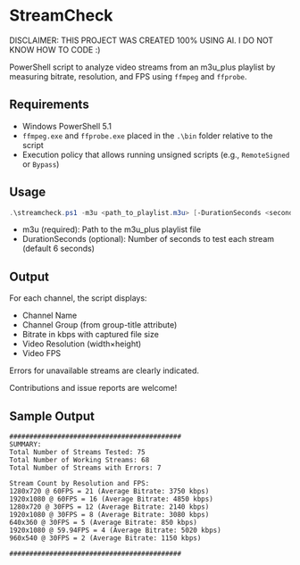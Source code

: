 # StreamCheck

DISCLAIMER: THIS PROJECT WAS CREATED 100% USING AI. I DO NOT KNOW HOW TO CODE :)

PowerShell script to analyze video streams from an m3u_plus playlist by measuring bitrate, resolution, and FPS using `ffmpeg` and `ffprobe`.

## Requirements

- Windows PowerShell 5.1  
- `ffmpeg.exe` and `ffprobe.exe` placed in the `.\bin` folder relative to the script  
- Execution policy that allows running unsigned scripts (e.g., `RemoteSigned` or `Bypass`)

## Usage

```powershell
.\streamcheck.ps1 -m3u <path_to_playlist.m3u> [-DurationSeconds <seconds>]
```
- m3u (required): Path to the m3u_plus playlist file  
- DurationSeconds (optional): Number of seconds to test each stream (default 6 seconds)

## Output 

For each channel, the script displays: 

- Channel Name  
- Channel Group (from group-title attribute)  
- Bitrate in kbps with captured file size  
- Video Resolution (width×height)  
- Video FPS
     
Errors for unavailable streams are clearly indicated. 

Contributions and issue reports are welcome!

## Sample Output

```
###########################################
SUMMARY:
Total Number of Streams Tested: 75
Total Number of Working Streams: 68
Total Number of Streams with Errors: 7

Stream Count by Resolution and FPS:
1280x720 @ 60FPS = 21 (Average Bitrate: 3750 kbps)
1920x1080 @ 60FPS = 16 (Average Bitrate: 4850 kbps)
1280x720 @ 30FPS = 12 (Average Bitrate: 2140 kbps)
1920x1080 @ 30FPS = 8 (Average Bitrate: 3080 kbps)
640x360 @ 30FPS = 5 (Average Bitrate: 850 kbps)
1920x1080 @ 59.94FPS = 4 (Average Bitrate: 5020 kbps)
960x540 @ 30FPS = 2 (Average Bitrate: 1150 kbps)

###########################################
```
